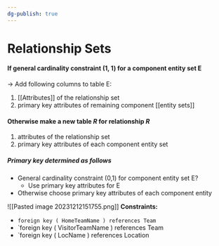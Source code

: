 ```yaml
---
dg-publish: true
---
```

# Relationship Sets
#### If general cardinality constraint (1, 1) for a component entity set E
→ Add following columns to table E:
1. [[Attributes]] of the relationship set
2. primary key attributes of remaining component [[entity sets]]
#### Otherwise make a new table $R$ for relationship $R$
1. attributes of the relationship set
2. primary key attributes of each component entity set
##### Primary key determined as follows
* General cardinality constraint (0,1) for component entity set E?
	* Use primary key attributes for E
* Otherwise choose primary key attributes of each component entity

![[Pasted image 20231212151755.png]]
**Constraints:**
* `foreign key ( HomeTeamName ) references Team`
* `foreign key ( VisitorTeamName ) references Team
* `foreign key ( LocName ) references Location